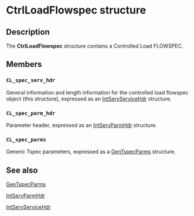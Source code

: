 # CtrlLoadFlowspec structure

## Description

The
**CtrlLoadFlowspec** structure contains a Controlled Load FLOWSPEC.

## Members

### `CL_spec_serv_hdr`

General information and length information for the controlled load flowspec object (this structure), expressed as an [IntServServiceHdr](https://learn.microsoft.com/previous-versions/windows/desktop/api/lpmapi/ns-lpmapi-intservservicehdr) structure.

### `CL_spec_parm_hdr`

Parameter header, expressed as an [IntServParmHdr](https://learn.microsoft.com/previous-versions/windows/desktop/api/lpmapi/ns-lpmapi-intservparmhdr) structure.

### `CL_spec_parms`

Generic Tspec parameters, expressed as a [GenTspecParms](https://learn.microsoft.com/previous-versions/windows/desktop/api/lpmapi/ns-lpmapi-gentspecparms) structure.

## See also

[GenTspecParms](https://learn.microsoft.com/previous-versions/windows/desktop/api/lpmapi/ns-lpmapi-gentspecparms)

[IntServParmHdr](https://learn.microsoft.com/previous-versions/windows/desktop/api/lpmapi/ns-lpmapi-intservparmhdr)

[IntServServiceHdr](https://learn.microsoft.com/previous-versions/windows/desktop/api/lpmapi/ns-lpmapi-intservservicehdr)